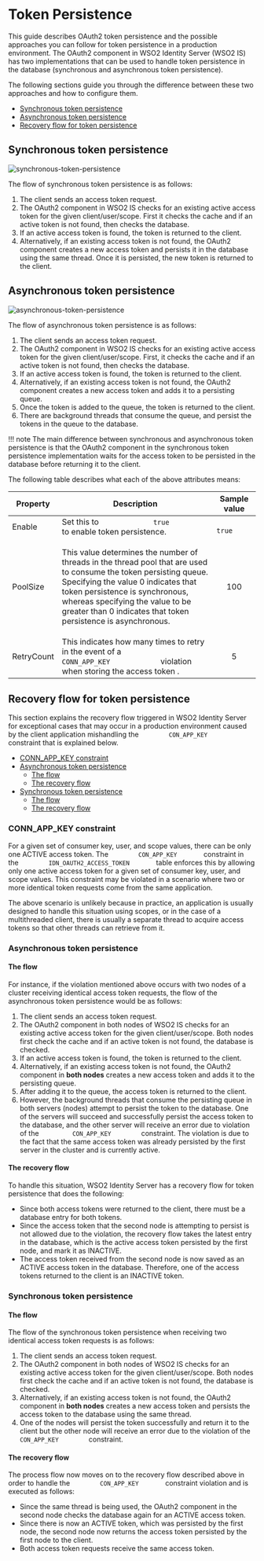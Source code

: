 # Token Persistence

This guide describes OAuth2 token persistence and the possible
approaches you can follow for token persistence in a production
environment. The OAuth2 component in WSO2 Identity Server (WSO2 IS) has
two implementations that can be used to handle token persistence in the
database (synchronous and asynchronous token persistence).

The following sections guide you through the difference between these
two approaches and how to configure them.

-   [Synchronous token persistence](#synchronous-token-persistence)
-   [Asynchronous token persistence](#asynchronous-token-persistence)
-   [Recovery flow for token persistence](#recovery-flow-for-token-persistence)

## Synchronous token persistence

![synchronous-token-persistence](/assets/img/103329466/103329467.png) 

The flow of synchronous token persistence is as follows:

1.  The client sends an access token request.
2.  The OAuth2 component in WSO2 IS checks for an existing active access
    token for the given client/user/scope. First it checks the cache and
    if an active token is not found, then checks the database.
3.  If an active access token is found, the token is returned to the
    client.
4.  Alternatively, if an existing access token is not found, the OAuth2
    component creates a new access token and persists it in the database
    using the same thread. Once it is persisted, the new token is
    returned to the client.


## Asynchronous token persistence

![asynchronous-token-persistence](/assets/img/103329466/103329468.png) 

The flow of asynchronous token persistence is as follows:

1.  The client sends an access token request.
2.  The OAuth2 component in WSO2 IS checks for an existing active access
    token for the given client/user/scope. First, it checks the cache and
    if an active token is not found, then checks the database.
3.  If an active access token is found, the token is returned to the
    client.
4.  Alternatively, if an existing access token is not found, the OAuth2
    component creates a new access token and adds it to a persisting
    queue.
5.  Once the token is added to the queue, the token is returned to the
    client.
6.  There are background threads that consume the queue, and persist the
    tokens in the queue to the database.

!!! note 
    The main difference between synchronous and asynchronous token
    persistence is that the OAuth2 component in the synchronous token
    persistence implementation waits for the access token to be persisted in
    the database before returning it to the client.


The following table describes what each of the above attributes means:

<table>
<colgroup>
<col style="width: 11%" />
<col style="width: 70%" />
<col style="width: 18%" />
</colgroup>
<thead>
<tr class="header">
<th>Property</th>
<th>Description</th>
<th style="text-align: center;">Sample value</th>
</tr>
</thead>
<tbody>
<tr class="odd">
<td>Enable</td>
<td>Set this to <code>             true            </code> to enable token persistence.</td>
<td style="text-align: center;"><code>             true            </code></td>
</tr>
<tr class="even">
<td>PoolSize</td>
<td><p>This value determines the number of threads in the thread pool that are used to consume the token persisting queue. Specifying the value 0 indicates that token persistence is synchronous, whereas specifying the value to be greater than 0 indicates that token persistence is asynchronous.</p></td>
<td style="text-align: center;">100</td>
</tr>
<tr class="odd">
<td>RetryCount</td>
<td>This indicates how many times to retry in the event of a <code>             CONN_APP_KEY            </code> violation when storing the access token .</td>
<td style="text-align: center;">5</td>
</tr>
</tbody>
</table>

## Recovery flow for token persistence

This section explains the recovery flow triggered in WSO2 Identity
Server for exceptional cases that may occur in a production environment
caused by the client application mishandling the
`         CON_APP_KEY        ` constraint that is explained below.

-   [CONN\_APP\_KEY constraint](#conn_app_key-constraint)
-   [Asynchronous token persistence](#asynchronous-token-persistence_1)
    -   [The flow](#the-flow_1)
    -   [The recovery flow](#the-recovery-flow_1)
-   [Synchronous token persistence](#synchronous-token-persistence_1)
    -   [The flow](#the-flow_1)
    -   [The recovery flow](#the-recovery-flow_1)

### CONN\_APP\_KEY constraint

For a given set of consumer key, user, and scope values, there can be
only one ACTIVE access token. The `         CON_APP_KEY        `
constraint in the `         IDN_OAUTH2_ACCESS_TOKEN        ` table
enforces this by allowing only one active access token for a given set
of consumer key, user, and scope values. This constraint may be violated
in a scenario where two or more identical token requests come from the
same application.   

The above scenario is unlikely because in practice, an application is
usually designed to handle this situation using scopes, or in the case
of a multithreaded client, there is usually a separate thread to acquire
access tokens so that other threads can retrieve from it.

### Asynchronous token persistence

#### The flow

For instance, if the violation mentioned above occurs with two nodes of
a cluster receiving identical access token requests, the flow of the
asynchronous token persistence would be as follows:

1.  The client sends an access token request.
2.  The OAuth2 component in both nodes of WSO2 IS checks for an existing
    active access token for the given client/user/scope. Both nodes
    first check the cache and if an active token is not found, the
    database is checked.
3.  If an active access token is found, the token is returned to the
    client.
4.  Alternatively, if an existing access token is not found, the OAuth2
    component in **both nodes** creates a new access token and adds it
    to the persisting queue.
5.  After adding it to the queue, the access token is returned to the
    client.
6.  However, the background threads that consume the persisting queue in
    both servers (nodes) attempt to persist the token to the database.
    One of the servers will succeed and successfully persist the access
    token to the database, and the other server will receive an error
    due to violation of the `          CON_APP_KEY         ` constraint.
    The violation is due to the fact that the same access token was
    already persisted by the first server in the cluster and is
    currently active.

#### The recovery flow

To handle this situation, WSO2 Identity Server has a recovery flow for
token persistence that does the following:

-   Since both access tokens were returned to the client, there must be
    a database entry for both tokens.
-   Since the access token that the second node is attempting to persist
    is not allowed due to the violation, the recovery flow takes the
    latest entry in the database, which is the active access token
    persisted by the first node, and mark it as INACTIVE.
-   The access token received from the second node is now saved as an
    ACTIVE access token in the database. Therefore, one of the access
    tokens returned to the client is an INACTIVE token.
    

### Synchronous token persistence

#### The flow

The flow of the synchronous token persistence when receiving two
identical access token requests is as follows:

1.  The client sends an access token request.
2.  The OAuth2 component in both nodes of WSO2 IS checks for an existing
    active access token for the given client/user/scope. Both nodes
    first check the cache and if an active token is not found, the
    database is checked.
3.  Alternatively, if an existing access token is not found, the OAuth2
    component in **both nodes** creates a new access token and persists
    the access token to the database using the same thread.
4.  One of the nodes will persist the token successfully and return it
    to the client but the other node will receive an error due to the
    violation of the `          CON_APP_KEY         ` constraint.

#### The recovery flow

The process flow now moves on to the recovery flow described above in
order to handle the `         CON_APP_KEY        ` constraint violation
and is executed as follows:

-   Since the same thread is being used, the OAuth2 component in the
    second node checks the database again for an ACTIVE access token.
-   Since there is now an ACTIVE token, which was persisted by the first
    node, the second node now returns the access token persisted by the
    first node to the client.
-   Both access token requests receive the same access token.
